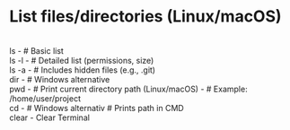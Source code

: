 # List files/directories (Linux/macOS)
<br>  
ls       -  # Basic list  
<br>
ls -l    -  # Detailed list (permissions, size)  
<br>
ls -a    -  # Includes hidden files (e.g., .git)
<br>
dir      - # Windows alternative
<br>
pwd      - # Print current directory path (Linux/macOS)  - # Example: /home/user/project
<br>
cd       -  # Windows alternativ # Prints path in CMD
<br>
clear   - Clear Terminal
